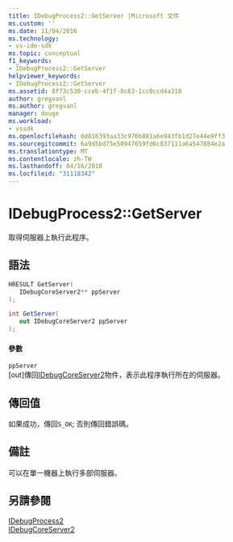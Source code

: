 ```yaml
---
title: IDebugProcess2::GetServer |Microsoft 文件
ms.custom: ''
ms.date: 11/04/2016
ms.technology:
- vs-ide-sdk
ms.topic: conceptual
f1_keywords:
- IDebugProcess2::GetServer
helpviewer_keywords:
- IDebugProcess2::GetServer
ms.assetid: 8f73c530-cceb-4f1f-8c63-1cc0ccd4a310
author: gregvanl
ms.author: gregvanl
manager: douge
ms.workload:
- vssdk
ms.openlocfilehash: 0d816393aa33c976b881a6e943fb1d27e44e9ff3
ms.sourcegitcommit: 6a9d5bd75e50947659fd6c837111a6a547884e2a
ms.translationtype: MT
ms.contentlocale: zh-TW
ms.lasthandoff: 04/16/2018
ms.locfileid: "31118342"
---
```

# <a name="idebugprocess2getserver"></a>IDebugProcess2::GetServer
取得伺服器上執行此程序。  
  
## <a name="syntax"></a>語法  
  
```cpp  
HRESULT GetServer(   
   IDebugCoreServer2** ppServer  
);  
```  
  
```csharp  
int GetServer(   
   out IDebugCoreServer2 ppServer  
);  
```  
  
#### <a name="parameters"></a>參數  
 `ppServer`  
 [out]傳回[IDebugCoreServer2](../../../extensibility/debugger/reference/idebugcoreserver2.md)物件，表示此程序執行所在的伺服器。  
  
## <a name="return-value"></a>傳回值  
 如果成功，傳回`S_OK`; 否則傳回錯誤碼。  
  
## <a name="remarks"></a>備註  
 可以在單一機器上執行多部伺服器。  
  
## <a name="see-also"></a>另請參閱  
 [IDebugProcess2](../../../extensibility/debugger/reference/idebugprocess2.md)   
 [IDebugCoreServer2](../../../extensibility/debugger/reference/idebugcoreserver2.md)